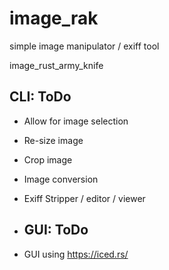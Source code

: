 # image_rak
simple image manipulator / exiff tool

image_rust_army_knife
## CLI: ToDo
- Allow for image selection
- Re-size image
- Crop image
- Image conversion
- Exiff Stripper / editor / viewer
  
- ## GUI: ToDo
- GUI using https://iced.rs/
